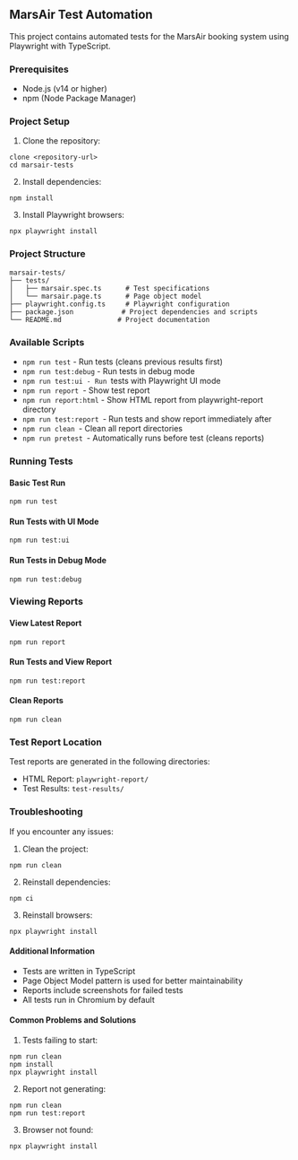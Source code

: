 
## MarsAir Test Automation
This project contains automated tests for the MarsAir booking system using Playwright with TypeScript.

### Prerequisites

* Node.js (v14 or higher)
* npm (Node Package Manager)

### Project Setup
1. Clone the repository:
```
clone <repository-url>
cd marsair-tests
```

2. Install dependencies:
```
npm install
```

3. Install Playwright browsers:
```
npx playwright install
```


### Project Structure
```
marsair-tests/
├── tests/
│   ├── marsair.spec.ts      # Test specifications
│   └── marsair.page.ts      # Page object model
├── playwright.config.ts     # Playwright configuration
├── package.json            # Project dependencies and scripts
└── README.md              # Project documentation
```

### Available Scripts
* ```npm run test``` - Run tests (cleans previous results first)
* ```npm run test:debug``` - Run tests in debug mode
* ```npm run test:ui - Run ```tests with Playwright UI mode
* ```npm run report ```- Show test report
* ```npm run report:html``` - Show HTML report from playwright-report directory
* ```npm run test:report ```- Run tests and show report immediately after
* ```npm run clean ```- Clean all report directories
* ```npm run pretest ```- Automatically runs before test (cleans reports)

### Running Tests
#### Basic Test Run
```
npm run test
```

#### Run Tests with UI Mode
```
npm run test:ui
```

#### Run Tests in Debug Mode
```
npm run test:debug
```

### Viewing Reports
#### View Latest Report
```
npm run report
```
#### Run Tests and View Report
```
npm run test:report
```

#### Clean Reports
```
npm run clean
```

### Test Report Location
Test reports are generated in the following directories:

* HTML Report: ```playwright-report/```
* Test Results: ```test-results/```

### Troubleshooting
If you encounter any issues:
1. Clean the project:
```
npm run clean
```

2. Reinstall dependencies:
```
npm ci
```

3. Reinstall browsers:
```
npx playwright install
```

#### Additional Information
* Tests are written in TypeScript
* Page Object Model pattern is used for better maintainability
* Reports include screenshots for failed tests
* All tests run in Chromium by default

#### Common Problems and Solutions

1. Tests failing to start:
```
npm run clean
npm install
npx playwright install
```

2. Report not generating:
```
npm run clean
npm run test:report
```

3. Browser not found:
```
npx playwright install
```
